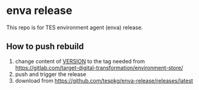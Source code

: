# enva release

This repo is for TES environment agent (enva) release.

## How to push rebuild

1. change content of [VERSION](VERSION) to the tag needed from https://gitlab.com/target-digital-transformation/environment-store/
2. push and trigger the release
3. download from https://github.com/tespkg/enva-release/releases/latest
